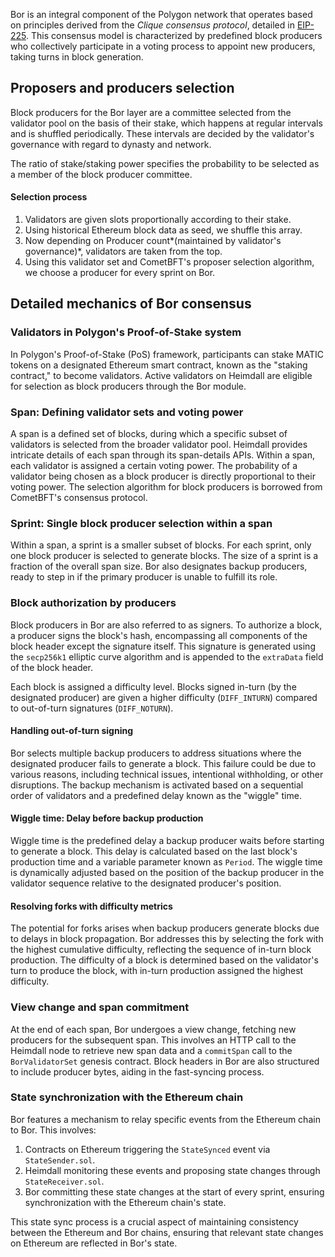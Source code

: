Bor is an integral component of the Polygon network that operates based on principles derived from the *Clique consensus protocol*, detailed in [EIP-225](https://eips.ethereum.org/EIPS/eip-225). This consensus model is characterized by predefined block producers who collectively participate in a voting process to appoint new producers, taking turns in block generation.

## Proposers and producers selection

Block producers for the Bor layer are a committee selected from the validator pool on the basis of their stake, which happens at regular intervals and is shuffled periodically. These intervals are decided by the validator's governance with regard to dynasty and network.

The ratio of stake/staking power specifies the probability to be selected as a member of the block producer committee.

#### Selection process

1. Validators are given slots proportionally according to their stake.
2. Using historical Ethereum block data as seed, we shuffle this array.
3. Now depending on Producer count*(maintained by validator's governance)*, validators are taken from the top.
4. Using this validator set and CometBFT's proposer selection algorithm, we choose a producer for every sprint on Bor.

## Detailed mechanics of Bor consensus

### Validators in Polygon's Proof-of-Stake system

In Polygon's Proof-of-Stake (PoS) framework, participants can stake MATIC tokens on a designated Ethereum smart contract, known as the "staking contract," to become validators. Active validators on Heimdall are eligible for selection as block producers through the Bor module.

### Span: Defining validator sets and voting power

A span is a defined set of blocks, during which a specific subset of validators is selected from the broader validator pool. Heimdall provides intricate details of each span through its span-details APIs. Within a span, each validator is assigned a certain voting power. The probability of a validator being chosen as a block producer is directly proportional to their voting power. The selection algorithm for block producers is borrowed from CometBFT's consensus protocol.

### Sprint: Single block producer selection within a span

Within a span, a sprint is a smaller subset of blocks. For each sprint, only one block producer is selected to generate blocks. The size of a sprint is a fraction of the overall span size. Bor also designates backup producers, ready to step in if the primary producer is unable to fulfill its role.

### Block authorization by producers

Block producers in Bor are also referred to as signers. To authorize a block, a producer signs the block's hash, encompassing all components of the block header except the signature itself. This signature is generated using the `secp256k1` elliptic curve algorithm and is appended to the `extraData` field of the block header.

Each block is assigned a difficulty level. Blocks signed in-turn (by the designated producer) are given a higher difficulty (`DIFF_INTURN`) compared to out-of-turn signatures (`DIFF_NOTURN`).

#### Handling out-of-turn signing

Bor selects multiple backup producers to address situations where the designated producer fails to generate a block. This failure could be due to various reasons, including technical issues, intentional withholding, or other disruptions. The backup mechanism is activated based on a sequential order of validators and a predefined delay known as the "wiggle" time.

#### Wiggle time: Delay before backup production

Wiggle time is the predefined delay a backup producer waits before starting to generate a block. This delay is calculated based on the last block's production time and a variable parameter known as `Period`. The wiggle time is dynamically adjusted based on the position of the backup producer in the validator sequence relative to the designated producer's position.

#### Resolving forks with difficulty metrics

The potential for forks arises when backup producers generate blocks due to delays in block propagation. Bor addresses this by selecting the fork with the highest cumulative difficulty, reflecting the sequence of in-turn block production. The difficulty of a block is determined based on the validator's turn to produce the block, with in-turn production assigned the highest difficulty.

### View change and span commitment

At the end of each span, Bor undergoes a view change, fetching new producers for the subsequent span. This involves an HTTP call to the Heimdall node to retrieve new span data and a `commitSpan` call to the `BorValidatorSet` genesis contract. Block headers in Bor are also structured to include producer bytes, aiding in the fast-syncing process.

### State synchronization with the Ethereum chain

Bor features a mechanism to relay specific events from the Ethereum chain to Bor. This involves:

1. Contracts on Ethereum triggering the `StateSynced` event via `StateSender.sol`.
2. Heimdall monitoring these events and proposing state changes through `StateReceiver.sol`.
3. Bor committing these state changes at the start of every sprint, ensuring synchronization with the Ethereum chain's state.

This state sync process is a crucial aspect of maintaining consistency between the Ethereum and Bor chains, ensuring that relevant state changes on Ethereum are reflected in Bor's state.
